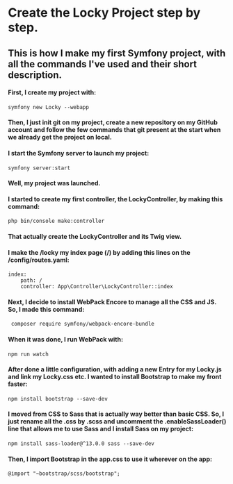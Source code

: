 # Create the Locky Project step by step.
## This is how I make my first Symfony project, with all the commands I've used and their short description.

#### First, I create my project with:
```
symfony new Locky --webapp
```
#### Then, I just init git on my project, create a new repository on my GitHub account and follow the few commands that git present at the start when we already get the project on local.
#### I start the Symfony server to launch my project:
```
symfony server:start
```
#### Well, my project was launched. 
#### I started to create my first controller, the LockyController, by making this command:
```
php bin/console make:controller
```
#### That actually create the LockyController and its Twig view.
#### I make the /locky my index page (/) by adding this lines on the /config/routes.yaml:
```
index:
    path: /
    controller: App\Controller\LockyController::index
```
#### Next, I decide to install WebPack Encore to manage all the CSS and JS. So, I made this command:
```
 composer require symfony/webpack-encore-bundle
```
#### When it was done, I run WebPack with:
```
npm run watch
```
#### After done a little configuration, with adding a new Entry for my Locky.js and link my Locky.css etc. I wanted to install Bootstrap to make my front faster:
```
npm install bootstrap --save-dev
```
#### I moved from CSS to Sass that is actually way better than basic CSS. So, I just rename all the .css by .scss and uncomment the .enableSassLoader() line that allows me to use Sass and I install Sass on my project:
```
npm install sass-loader@^13.0.0 sass --save-dev
```
#### Then, I import Bootstrap in the app.css to use it wherever on the app:
```
@import "~bootstrap/scss/bootstrap";
```
